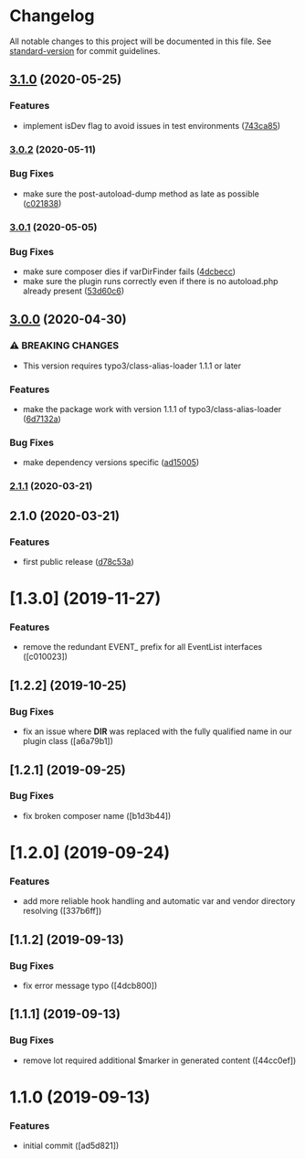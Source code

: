 # Changelog

All notable changes to this project will be documented in this file. See [standard-version](https://github.com/conventional-changelog/standard-version) for commit guidelines.

## [3.1.0](https://github.com/labor-digital/typo3-better-api-composer-plugin/compare/v3.0.2...v3.1.0) (2020-05-25)


### Features

* implement isDev flag to avoid issues in test environments ([743ca85](https://github.com/labor-digital/typo3-better-api-composer-plugin/commit/743ca85b4cf59c8cdb0215235779d5fb238fde9e))

### [3.0.2](https://github.com/labor-digital/typo3-better-api-composer-plugin/compare/v3.0.1...v3.0.2) (2020-05-11)


### Bug Fixes

* make sure the post-autoload-dump method as late as possible ([c021838](https://github.com/labor-digital/typo3-better-api-composer-plugin/commit/c0218388b0b5f9d859508561d1daf6c2e1c49daa))

### [3.0.1](https://github.com/labor-digital/typo3-better-api-composer-plugin/compare/v3.0.0...v3.0.1) (2020-05-05)


### Bug Fixes

* make sure composer dies if varDirFinder fails ([4dcbecc](https://github.com/labor-digital/typo3-better-api-composer-plugin/commit/4dcbecc88414a7918e1a755c4cd37ba662ed3a34))
* make sure the plugin runs correctly even if there is no autoload.php already present ([53d60c6](https://github.com/labor-digital/typo3-better-api-composer-plugin/commit/53d60c63b2f7565516ffdf19151685186abc7b04))

## [3.0.0](https://github.com/labor-digital/typo3-better-api-composer-plugin/compare/v2.1.1...v3.0.0) (2020-04-30)


### ⚠ BREAKING CHANGES

* This version requires typo3/class-alias-loader 1.1.1 or later

### Features

* make the package work with version 1.1.1 of typo3/class-alias-loader ([6d7132a](https://github.com/labor-digital/typo3-better-api-composer-plugin/commit/6d7132a41653aa27547dd2fcc9059f5609d713ff))


### Bug Fixes

* make dependency versions specific ([ad15005](https://github.com/labor-digital/typo3-better-api-composer-plugin/commit/ad15005066e22b2c9ea118130a673fde8d016e5e))

### [2.1.1](https://github.com/labor-digital/typo3-better-api-composer-plugin/compare/v2.1.0...v2.1.1) (2020-03-21)

## 2.1.0 (2020-03-21)


### Features

* first public release ([d78c53a](https://github.com/labor-digital/typo3-better-api-composer-plugin/commit/d78c53a8228b9a3d4d0c1d83ad6766b1245b6958))

# [1.3.0] (2019-11-27)


### Features

* remove the redundant EVENT_ prefix for all EventList interfaces ([c010023])



## [1.2.2] (2019-10-25)


### Bug Fixes

* fix an issue where __DIR__ was replaced with the fully qualified name in our plugin class ([a6a79b1])



## [1.2.1] (2019-09-25)


### Bug Fixes

* fix broken composer name ([b1d3b44])



# [1.2.0] (2019-09-24)


### Features

* add more reliable hook handling and automatic var and vendor directory resolving ([337b6ff])



## [1.1.2] (2019-09-13)


### Bug Fixes

* fix error message typo ([4dcb800])



## [1.1.1] (2019-09-13)


### Bug Fixes

* remove lot required additional $marker in generated content ([44cc0ef])



# 1.1.0 (2019-09-13)


### Features

* initial commit ([ad5d821])
